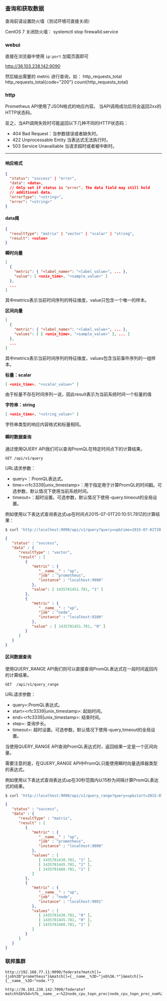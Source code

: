 ## `查询和获取数据`

查询前请设置防火墙（测试环境可直接关闭）

CentOS 7 关闭防火墙：
systemctl stop firewalld.service

### webui

直接在浏览器中使用 `ip:port` 加载页面即可

 http://36.103.238.142:9090

然后输出需要的 metric 进行查询，如：
http_requests_total
http_requests_total{code="200"}
count(http_requests_total)

### http

Prometheus API使用了JSON格式的响应内容。 当API调用成功后将会返回2xx的HTTP状态码。

反之，当API调用失败时可能返回以下几种不同的HTTP状态码：

- 404     Bad Request：当参数错误或者缺失时。
- 422     Unprocessable Entity 当表达式无法执行时。
- 503     Service Unavailiable 当请求超时或者被中断时。

---

#### 响应格式 

```json
{
  "status": "success" | "error",
  "data": <data>,
  // Only set if status is "error". The data field may still hold
  // additional data.
  "errorType": "<string>",
  "error": "<string>"
}
```

#### data阈

```json
{
  "resultType": "matrix" | "vector" | "scalar" | "string",
  "result": <value>
}
```

**瞬时向量**

```json
[
  {
    "metric": { "<label_name>": "<label_value>", ... },
    "value": [ <unix_time>, "<sample_value>" ]
  },
  ...
]
```

其中metrics表示当前时间序列的特征维度，value只包含一个唯一的样本。

**区间向量**

```json
[
  {
    "metric": { "<label_name>": "<label_value>", ... },
    "values": [ [ <unix_time>, "<sample_value>" ], ... ]
  },
  ...
]
```

其中metrics表示当前时间序列的特征维度，values包含当前事件序列的一组样本。

**标量：scalar**

```json
[ <unix_time>, "<scalar_value>" ]
```

由于标量不存在时间序列一说，因此result表示为当前系统时间一个标量的值

**字符串：string**

```json
[ <unix_time>, "<string_value>" ]
```

字符串类型的响应内容格式和标量相同。

#### 瞬时数据查询

通过使用QUERY API我们可以查询PromQL在特定时间点下的计算结果。

```http
GET /api/v1/query  
```

URL请求参数：

- query=：PromQL表达式。
- time=<rfc3339|unix_timestamp>：用于指定用于计算PromQL的时间戳。可选参数，默认情况下使用当前系统时间。
- timeout=：超时设置。可选参数，默认情况下使用-query.timeout的全局设置。

例如使用以下表达式查询表达式up在时间点2015-07-01T20:10:51.781Z的计算结果：

```sh
$ curl 'http://localhost:9090/api/v1/query?query=up&time=2015-07-01T20:10:51.781Z'
```

```json
{
   "status" : "success",
   "data" : {
      "resultType" : "vector",
      "result" : [
         {
            "metric" : {
               "__name__" : "up",
               "job" : "prometheus",
               "instance" : "localhost:9090"
            },
            "value": [ 1435781451.781, "1" ]
         },
         {
            "metric" : {
               "__name__" : "up",
               "job" : "node",
               "instance" : "localhost:9100"
            },
            "value" : [ 1435781451.781, "0" ]
         }
      ]
   }
}
```

#### 区间数据查询

使用QUERY_RANGE API我们则可以直接查询PromQL表达式在一段时间返回内的计算结果。

```http
GET  /api/v1/query_range  
```

URL请求参数：

- query=:PromQL表达式。
- start=<rfc3339|unix_timestamp>: 起始时间。
- end=<rfc3339|unix_timestamp>: 结束时间。
- step=: 查询步长。
- timeout=: 超时设置。可选参数，默认情况下使用-query,timeout的全局设置。

当使用QUERY_RANGE API查询PromQL表达式时，返回结果一定是一个区间向量。

需要注意的是，在QUERY_RANGE API中PromQL只能使用瞬时向量选择器类型的表达式。

例如使用以下表达式查询表达式up在30秒范围内以15秒为间隔计算PromQL表达式的结果。

```sh
$ curl 'http://localhost:9090/api/v1/query_range?query=up&start=2015-07-01T20:10:30.781Z&end=2015-07-01T20:11:00.781Z&step=15s'
```

```json
{
   "status" : "success",
   "data" : {
      "resultType" : "matrix",
      "result" : [
         {
            "metric" : {
               "__name__" : "up",
               "job" : "prometheus",
               "instance" : "localhost:9090"
            },
            "values" : [
               [ 1435781430.781, "1" ],
               [ 1435781445.781, "1" ],
               [ 1435781460.781, "1" ]
            ]
         },
         {
            "metric" : {
               "__name__" : "up",
               "job" : "node",
               "instance" : "localhost:9091"
            },
            "values" : [
               [ 1435781430.781, "0" ],
               [ 1435781445.781, "0" ],
               [ 1435781460.781, "1" ]
            ]
         }
      ]
   }
}
```

### 联邦集群

```http
http://192.168.77.11:9090/federate?match[]={job%3D"prometheus"}&match[]={__name__%3D~"job%3A.*"}&match[]={__name__%3D~"node.*"}

http://36.103.238.142:7090/federate?match%5b%5d=%7b__name__=~%22node_cpu_topn_proc|node_cpu_topn_proc_num%22%7d
```
